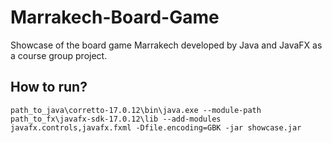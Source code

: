 # Marrakech-Board-Game
Showcase of the board game Marrakech developed by Java and JavaFX as a course group project.

## How to run?
    path_to_java\corretto-17.0.12\bin\java.exe --module-path path_to_fx\javafx-sdk-17.0.12\lib --add-modules javafx.controls,javafx.fxml -Dfile.encoding=GBK -jar showcase.jar

